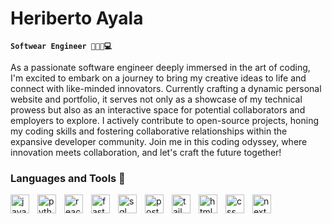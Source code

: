 # Heriberto Ayala

**`Softwear Engineer 🧑🏻‍💻💻`**

As a passionate software engineer deeply immersed in the art of coding, I'm excited to embark on a journey to bring my creative ideas to life and connect with like-minded innovators. Currently crafting a dynamic personal website and portfolio, it serves not only as a showcase of my technical prowess but also as an interactive space for potential collaborators and employers to explore. I actively contribute to open-source projects, honing my coding skills and fostering collaborative relationships within the expansive developer community. Join me in this coding odyssey, where innovation meets collaboration, and let's craft the future together!

### Languages and Tools 🧰

<img align="left" alt="javascript" width="30px" style="padding-right:10px" src="https://cdn.jsdelivr.net/gh/devicons/devicon@latest/icons/javascript/javascript-original.svg" />
 <img align="left" alt="python" width="30px" style="padding-right:10px" src="https://cdn.jsdelivr.net/gh/devicons/devicon@latest/icons/python/python-original.svg" />
<img align="left" alt="react" width="30px" style="padding-right:10px" src="https://cdn.jsdelivr.net/gh/devicons/devicon@latest/icons/react/react-original.svg" />
<img align="left" alt="fast" width="30px" style="padding-right:10px" src="https://cdn.jsdelivr.net/gh/devicons/devicon@latest/icons/fastapi/fastapi-original.svg" />
<img align="left" alt="sql" width="30px" style="padding-right:10px" src="https://cdn.jsdelivr.net/gh/devicons/devicon@latest/icons/azuresqldatabase/azuresqldatabase-original.svg" />
<img align="left" alt="post" width="30px" style="padding-right:10px"  src="https://cdn.jsdelivr.net/gh/devicons/devicon@latest/icons/postgresql/postgresql-original-wordmark.svg" />
<img align="left" alt="tailwind" width="30px" style="padding-right:10px" src="https://cdn.jsdelivr.net/gh/devicons/devicon@latest/icons/tailwindcss/tailwindcss-original.svg" />     
<img align="left" alt="html" width="30px" style="padding-right:10px" src="https://cdn.jsdelivr.net/gh/devicons/devicon@latest/icons/html5/html5-original.svg" />
<img align="left" alt="css" width="30px" style="padding-right:10px" src="https://cdn.jsdelivr.net/gh/devicons/devicon@latest/icons/css3/css3-original.svg" />
<img align="left" alt="next.js" width="30px" style="padding-right:10px" src="https://cdn.jsdelivr.net/gh/devicons/devicon/icons/nextjs/nextjs-original.svg" />
          
